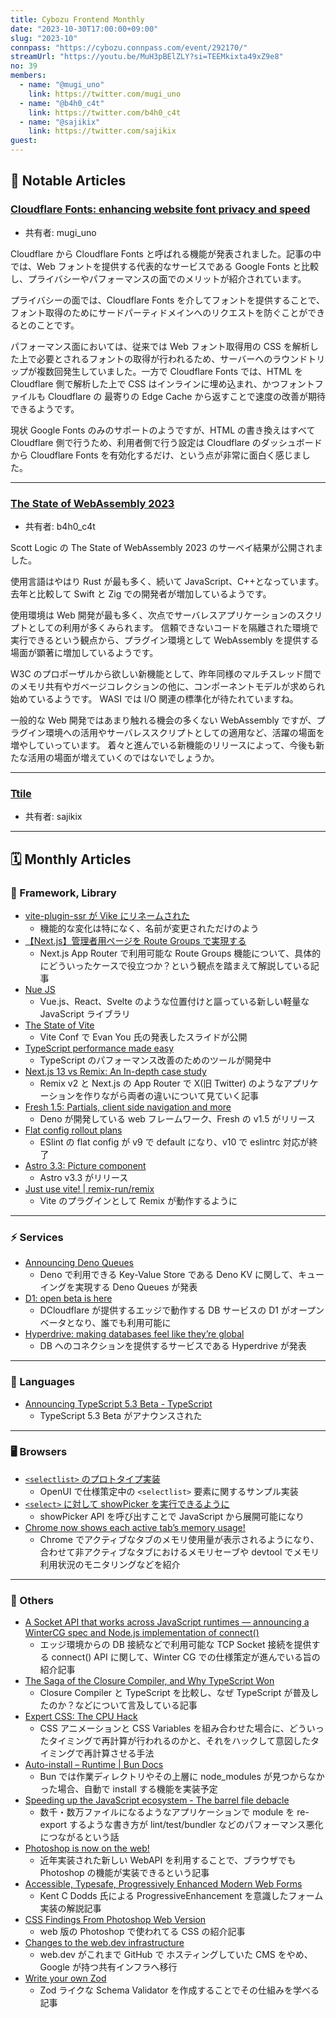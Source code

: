 ```yaml
---
title: Cybozu Frontend Monthly
date: "2023-10-30T17:00:00+09:00"
slug: "2023-10"
connpass: "https://cybozu.connpass.com/event/292170/"
streamUrl: "https://youtu.be/MuH3pBElZLY?si=TEEMkixta49xZ9e8"
no: 39
members:
  - name: "@mugi_uno"
    link: https://twitter.com/mugi_uno
  - name: "@b4h0_c4t"
    link: https://twitter.com/b4h0_c4t
  - name: "@sajikix"
    link: https://twitter.com/sajikix
guest:
---
```


## 👀 Notable Articles

### [Cloudflare Fonts: enhancing website font privacy and speed](https://blog.cloudflare.com/cloudflare-fonts-enhancing-website-privacy-speed/)

- 共有者: mugi_uno

Cloudflare から Cloudflare Fonts と呼ばれる機能が発表されました。記事の中では、Web フォントを提供する代表的なサービスである Google Fonts と比較し、プライバシーやパフォーマンスの面でのメリットが紹介されています。

プライバシーの面では、Cloudflare Fonts を介してフォントを提供することで、フォント取得のためにサードパーティドメインへのリクエストを防ぐことができるとのことです。

パフォーマンス面においては、従来では Web フォント取得用の CSS を解析した上で必要とされるフォントの取得が行われるため、サーバーへのラウンドトリップが複数回発生していました。一方で Cloudflare Fonts では、HTML を Cloudflare 側で解析した上で CSS はインラインに埋め込まれ、かつフォントファイルも Cloudflare の 最寄りの Edge Cache から返すことで速度の改善が期待できるようです。

現状 Google Fonts のみのサポートのようですが、HTML の書き換えはすべて Cloudflare 側で行うため、利用者側で行う設定は Cloudflare のダッシュボードから Cloudflare Fonts を有効化するだけ、という点が非常に面白く感じました。

---

### [The State of WebAssembly 2023](https://blog.scottlogic.com/2023/10/18/the-state-of-webassembly-2023.html)

- 共有者: b4h0_c4t

Scott Logic の The State of WebAssembly 2023 のサーベイ結果が公開されました。

使用言語はやはり Rust が最も多く、続いて JavaScript、C++となっています。
去年と比較して Swift と Zig での開発者が増加しているようです。

使用環境は Web 開発が最も多く、次点でサーバレスアプリケーションのスクリプトとしての利用が多くみられます。
信頼できないコードを隔離された環境で実行できるという観点から、プラグイン環境として WebAssembly を提供する場面が顕著に増加しているようです。

W3C のプロポーザルから欲しい新機能として、昨年同様のマルチスレッド間でのメモリ共有やガベージコレクションの他に、コンポーネントモデルが求められ始めているようです。
WASI では I/O 関連の標準化が待たれていますね。

一般的な Web 開発ではあまり触れる機会の多くない WebAssembly ですが、プラグイン環境への活用やサーバレススクリプトとしての適用など、活躍の場面を増やしていっています。
着々と進んでいる新機能のリリースによって、今後も新たな活用の場面が増えていくのではないでしょうか。

---

### [Ttile](https://article.cybozu.dev)

- 共有者: sajikix

---

## 🗓 Monthly Articles

### 📖 Framework, Library

- [vite-plugin-ssr が Vike にリネームされた](https://vike.dev/)
  - 機能的な変化は特になく、名前が変更されただけのよう
- [【Next.js】管理者用ページを Route Groups で実現する](https://zenn.dev/chot/articles/next-layout-for-admin-page)
  - Next.js App Router で利用可能な Route Groups 機能について、具体的にどういったケースで役立つか？という観点を踏まえて解説している記事
- [Nue JS](https://github.com/nuejs/nuejs)
  - Vue.js、React、Svelte のような位置付けと謳っている新しい軽量な JavaScript ライブラリ
- [The State of Vite](https://docs.google.com/presentation/d/1oZnjsPBnb3OB2HxU88vYkZLa54GV-xNKrF8XkOIqLAU/mobilepresent?slide=id.p)
  - Vite Conf で Evan You 氏の発表したスライドが公開
- [TypeScript performance made easy](https://tsperf.dev/)
  - TypeScript のパフォーマンス改善のためのツールが開発中
- [Next.js 13 vs Remix: An In-depth case study](https://prateeksurana.me/blog/nextjs-13-vs-remix-an-in-depth-case-study/)
  - Remix v2 と Next.js の App Router で X(旧 Twitter) のようなアプリケーションを作りながら両者の違いについて見ていく記事
- [Fresh 1.5: Partials, client side navigation and more](https://deno.com/blog/fresh-1.5)
  - Deno が開発している web フレームワーク、Fresh の v1.5 がリリース
- [Flat config rollout plans](https://eslint.org/blog/2023/10/flat-config-rollout-plans/)
  - ESlint の flat config が v9 で default になり、v10 で eslintrc 対応が終了
- [Astro 3.3: Picture component](https://astro.build/blog/astro-330/)
  - Astro v3.3 がリリース
- [Just use vite! | remix-run/remix](https://github.com/remix-run/remix/discussions/7632)
  - Vite のプラグインとして Remix が動作するように

---

### ⚡️ Services

- [Announcing Deno Queues](https://deno.com/blog/queues)
  - Deno で利用できる Key-Value Store である Deno KV に関して、キューイングを実現する Deno Queues が発表
- [D1: open beta is here](https://blog.cloudflare.com/d1-open-beta-is-here/)
  - DCloudflare が提供するエッジで動作する DB サービスの D1 がオープンベータとなり、誰でも利用可能に
- [Hyperdrive: making databases feel like they’re global](https://blog.cloudflare.com/hyperdrive-making-regional-databases-feel-distributed/)
  - DB へのコネクションを提供するサービスである Hyperdrive が発表

---

### 💬 Languages

- [Announcing TypeScript 5.3 Beta - TypeScript](https://devblogs.microsoft.com/typescript/announcing-typescript-5-3-beta/)
  - TypeScript 5.3 Beta がアナウンスされた

---

### 🖥 Browsers

- [`<selectlist>` のプロトタイプ実装](https://x.com/Una/status/1706777335762997283?s=20)
  - OpenUI で仕様策定中の `<selectlist>` 要素に関するサンプル実装
- [`<select>` に対して showPicker を実行できるように](https://groups.google.com/a/chromium.org/g/blink-dev/c/qew_ILTXWSY)
  - showPicker API を呼び出すことで JavaScript から展開可能になり
- [Chrome now shows each active tab’s memory usage!](https://medium.com/@addyosmani/chrome-now-shows-each-active-tabs-memory-usage-4f74876538e6)
  - Chrome でアクティブなタブのメモリ使用量が表示されるようになり、合わせて非アクティブなタブにおけるメモリセーブや devtool でメモリ利用状況のモニタリングなどを紹介

---

### 🦆 Others

- [A Socket API that works across JavaScript runtimes — announcing a WinterCG spec and Node.js implementation of connect()](https://blog.cloudflare.com/socket-api-works-javascript-runtimes-wintercg-polyfill-connect/)
  - エッジ環境からの DB 接続などで利用可能な TCP Socket 接続を提供する connect() API に関して、Winter CG での仕様策定が進んでいる旨の紹介記事
- [The Saga of the Closure Compiler, and Why TypeScript Won](https://effectivetypescript.com/2023/09/27/closure-compiler/)
  - Closure Compiler と TypeScript を比較し、なぜ TypeScript が普及したのか？などについて言及している記事
- [Expert CSS: The CPU Hack](https://dev.to/janeori/expert-css-the-cpu-hack-4ddj)
  - CSS アニメーションと CSS Variables を組み合わせた場合に、どういったタイミングで再計算が行われるのかと、それをハックして意図したタイミングで再計算させる手法
- [Auto-install – Runtime | Bun Docs](https://bun.sh/docs/runtime/autoimport)
  - Bun では作業ディレクトリやその上層に node_modules が見つからなかった場合、自動で install する機能を実装予定
- [Speeding up the JavaScript ecosystem - The barrel file debacle](https://marvinh.dev/blog/speeding-up-javascript-ecosystem-part-7/)
  - 数千・数万ファイルになるようなアプリケーションで module を re-export するような書き方が lint/test/bundler などのパフォーマンス悪化につながるという話
- [Photoshop is now on the web!](https://medium.com/@addyosmani/photoshop-is-now-on-the-web-38d70954365a)
  - 近年実装された新しい WebAPI を利用することで、ブラウザでも Photoshop の機能が実装できるという記事
- [Accessible, Typesafe, Progressively Enhanced Modern Web Forms](https://www.epicweb.dev/accessible-typesafe-progressively-enhanced-modern-web-forms)
  - Kent C Dodds 氏による ProgressiveEnhancement を意識したフォーム実装の解説記事
- [CSS Findings From Photoshop Web Version](https://ishadeed.com/article/photoshop-web-css/)
  - web 版の Photoshop で使われてる CSS の紹介記事
- [Changes to the web.dev infrastructure](https://web.dev/blog/webdev-migration?hl=en)
  - web.dev がこれまで GitHub で ホスティングしていた CMS をやめ、Google が持つ共有インフラへ移行
- [Write your own Zod](https://zackoverflow.dev/writing/write-your-own-zod/)
  - Zod ライクな Schema Validator を作成することでその仕組みを学べる記事
